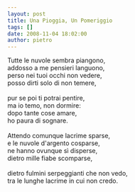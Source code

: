 ```yaml
---
layout: post
title: Una Pioggia, Un Pomeriggio
tags: []
date: 2008-11-04 18:02:00
author: pietro
---
```

Tutte le nuvole sembra piangono,<br/>addosso a me pensieri languono,<br/>perso nei tuoi occhi non vedere,<br/>posso dirti solo di non temere,<br/><br/>pur se poi ti potrai pentire,<br/>ma io temo, non dormire:<br/>dopo tante cose amare,<br/>ho paura di sognare.<br/><br/>Attendo comunque lacrime sparse,<br/>e le nuvole d'argento cosparse,<br/>ne hanno ovunque sì disperse,<br/>dietro mille fiabe scomparse,<br/><br/>dietro fulmini serpeggianti che non vedo,<br/>tra le lunghe lacrime in cui non credo.
